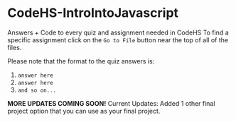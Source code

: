 # CodeHS-IntroIntoJavascript
Answers + Code to every quiz and assignment needed in CodeHS
To find a specific assignment click on the `Go to File` button near the top of all of the files.

Please note that the format to the quiz answers is: 
1. `answer here`
2. `answer here`
3. `and so on...`

**MORE UPDATES COMING SOON!** 
Current Updates: Added 1 other final project option that you can use as your final project.